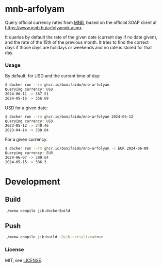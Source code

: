 # mnb-arfolyam

Query official currency rates from [MNB](https://www.mnb.hu/), based on the official SOAP client at https://www.mnb.hu/arfolyamok.asmx

It queries by default the rate of the given date (current day if no date given), and the rate of the 15th of the previous month.
It tries to find the correct days if those days are holidays or weekends and no rate is stored for that day.

### Usage

By default, for USD and the current time of day:

```bash
$ docker run --rm ghcr.io/bonifaido/mnb-arfolyam
Querying currency: USD
2024-06-11 -> 367.51
2024-05-15 -> 356.69
```

USD for a given date:

```bash
$ docker run --rm ghcr.io/bonifaido/mnb-arfolyam 2024-05-12
Querying currency: USD
2023-05-12 -> 340.46
2023-04-14 -> 338.04
```

For a given currency:

```bash
$ docker run --rm ghcr.io/bonifaido/mnb-arfolyam -c EUR 2024-06-09
Querying currency: EUR
2024-06-07 -> 389.64
2024-05-15 -> 386.3
```

# Development

## Build
```bash
./mvnw compile jib:dockerBuild
```

## Push
```bash
./mvnw compile jib:build -Djib.serialize=true
```

### License
MIT, see [LICENSE](LICENSE).
